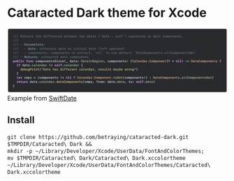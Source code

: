 # Cataracted Dark theme for Xcode

![Cataracted Dark](Preview.png)
Example from [SwiftDate](https://github.com/malcommac/SwiftDate)

## Install
```
git clone https://github.com/betraying/cataracted-dark.git $TMPDIR/Cataracted\ Dark &&
mkdir -p ~/Library/Developer/Xcode/UserData/FontAndColorThemes;
mv $TMPDIR/Cataracted\ Dark/Cataracted\ Dark.xccolortheme ~/Library/Developer/Xcode/UserData/FontAndColorThemes/Cataracted\ Dark.xccolortheme
```
